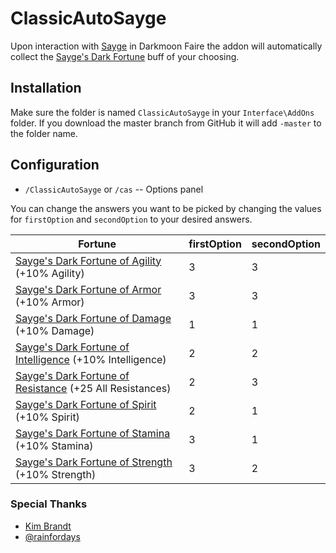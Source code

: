 # ClassicAutoSayge

Upon interaction with [Sayge](https://classic.wowhead.com/npc=14822/sayge) in Darkmoon Faire the addon will automatically collect the [Sayge's Dark Fortune](https://classic.wowhead.com/search?q=sayges+dark+fortune) buff of your choosing.

## Installation

Make sure the folder is named `ClassicAutoSayge` in your `Interface\AddOns` folder. If you download the master branch from GitHub it will add `-master` to the folder name.

## Configuration

 * `/ClassicAutoSayge` or `/cas` -- Options panel

You can change the answers you want to be picked by changing the values for `firstOption` and `secondOption` to your desired answers.

| Fortune | firstOption  | secondOption |
| ------------- | ------------- | ------------- |
| [Sayge's Dark Fortune of Agility](https://classic.wowhead.com/spell=23736/sayges-dark-fortune-of-agility) (+10% Agility) | 3  | 3  |
| [Sayge's Dark Fortune of Armor](https://classic.wowhead.com/spell=23767/sayges-dark-fortune-of-armor) (+10% Armor) | 3  | 3  |
| [Sayge's Dark Fortune of Damage](https://classic.wowhead.com/spell=23768/sayges-dark-fortune-of-damage) (+10% Damage) | 1 | 1  |
| [Sayge's Dark Fortune of Intelligence](https://classic.wowhead.com/spell=23766/sayges-dark-fortune-of-intelligence) (+10% Intelligence) | 2  | 2  |
| [Sayge's Dark Fortune of Resistance](https://classic.wowhead.com/spell=23769/sayges-dark-fortune-of-resistance) (+25 All Resistances) | 2  | 3  |
| [Sayge's Dark Fortune of Spirit](https://classic.wowhead.com/spell=23738/sayges-dark-fortune-of-spirit) (+10% Spirit) | 2  | 1  |
| [Sayge's Dark Fortune of Stamina](https://classic.wowhead.com/spell=23737/sayges-dark-fortune-of-stamina) (+10% Stamina) | 3  | 1  |
| [Sayge's Dark Fortune of Strength](https://classic.wowhead.com/spell=23735/sayges-dark-fortune-of-strength) (+10% Strength) | 3  | 2  |

### Special Thanks

 * [Kim Brandt](https://github.com/myrveln)
 * [@rainfordays](https://github.com/rainfordays)
